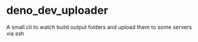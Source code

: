 # deno_dev_uploader
A small cli to watch build output folders and upload them to some servers via ssh
